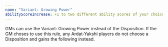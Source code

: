 ```yaml
---
name: "Variant: Growing Power"
abilityScoreIncrease: +1 to two different ability scores of your choice
---
```

GMs can use the Variant: Growing Power instead of the Disposition. If the GM choses to use this rule, any Ardat-Yakshi
players do not choose a Disposition and gains the following instead.
